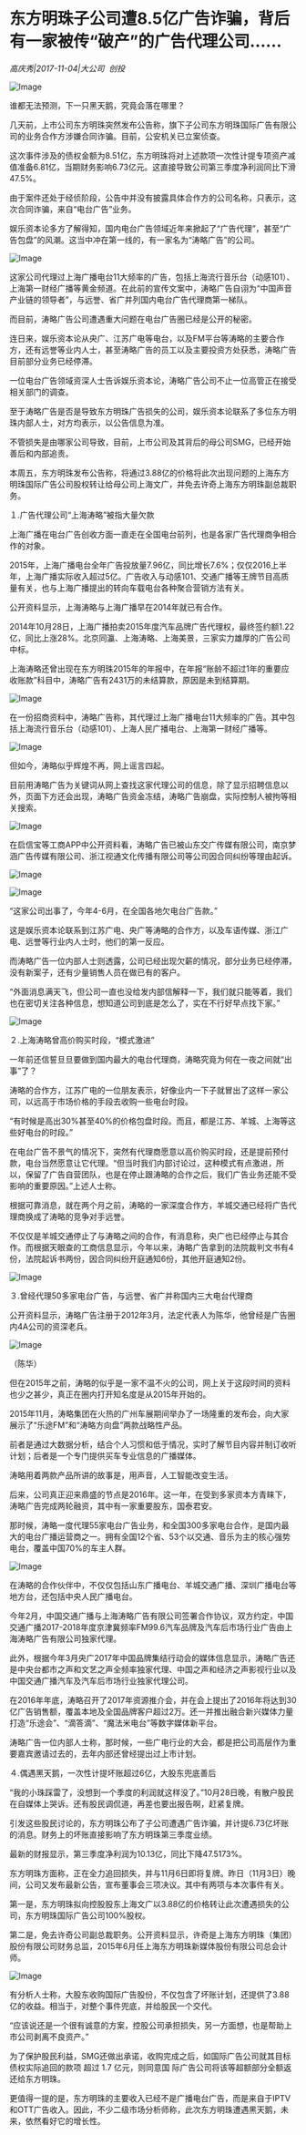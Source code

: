 # 东方明珠子公司遭8.5亿广告诈骗，背后有一家被传“破产”的广告代理公司……

*高庆秀|2017-11-04|大公司 
                                                创投*

![Image](http://static.ylzbl.com/uploads/ueditor/php/upload/image/20171105/1509871610103546.jpeg)

谁都无法预测，下一只黑天鹅，究竟会落在哪里？

几天前，上市公司东方明珠突然发布公告称，旗下子公司东方明珠国际广告有限公司的业务合作方涉嫌合同诈骗。目前，公安机关已立案侦查。

这次事件涉及的债权金额为8.51亿，东方明珠将对上述款项一次性计提专项资产减值准备6.81亿，当期财务影响6.73亿元。这直接导致公司第三季度净利润同比下滑47.5%。

由于案件还处于经侦阶段，公告中并没有披露具体合作方的公司名称，只表示，这次合同诈骗，来自“电台广告”业务。

娱乐资本论多方了解得知，国内电台广告领域近年来掀起了“广告代理”，甚至“广告包盘”的风潮。这当中冲在第一线的，有一家名为“涛略广告”的公司。

![Image](http://si1.go2yd.com/get-image/0I3p9HKOSRc)

这家公司代理过上海广播电台11大频率的广告，包括上海流行音乐台（动感101）、上海第一财经广播等黄金频道。在此前的宣传文案中，涛略广告自诩为“中国声音产业链的领导者”，与远誉、省广并列国内电台广告代理商第一梯队。

而目前，涛略广告公司遭遇重大问题在电台广告圈已经是公开的秘密。

连日来，娱乐资本论从央广、江苏广电等电台，以及FM平台等涛略的主要合作方，还有远誉等业内人士，甚至涛略广告的员工以及主要投资方处获悉，涛略广告目前部分业务已经停滞。

一位电台广告领域资深人士告诉娱乐资本论，涛略广告公司不止一位高管正在接受相关部门的调查。

至于涛略广告是否是导致东方明珠广告损失的公司，娱乐资本论联系了多位东方明珠内部人士，对方均表示，以公告信息为准。

不管损失是由哪家公司导致，目前，上市公司及其背后的母公司SMG，已经开始善后和内部追责。

本周五，东方明珠发布公告称，将通过3.88亿的价格将此次出现问题的上海东方明珠国际广告公司股权转让给母公司上海文广，并免去许奇上海东方明珠副总裁职务。

１.广告代理公司“上海涛略”被指大量欠款

上海广播在电台广告创收方面一直走在全国电台前列，也是各家广告代理商争相合作的对象。

2015年，上海广播电台全年广告投放量7.96亿，同比增长7.6%；仅仅2016上半年，上海广播实际收入超过5亿。广告收入与动感101、交通广播等王牌节目高质量有关，也与上海广播提出的转向车载电台各种聚合营销方法有关。

公开资料显示，上海涛略与上海广播早在2014年就已有合作。

2014年10月28日，上海广播拍卖2015年度汽车品牌广告代理权，最终签约额1.22亿，同比上涨28%。北京同瀛、上海涛略、上海美景，三家实力雄厚的广告公司中标。

上海涛略还曾出现在东方明珠2015年的年报中，在年报“账龄不超过1年的重要应收账款”科目中，涛略广告有2431万的未结算款，原因是未到结算期。

![Image](http://si1.go2yd.com/get-image/0I3p9ThqDRI)

在一份招商资料中，涛略广告称，其代理过上海广播电台11大频率的广告。其中包括上海流行音乐台（动感101）、上海人民广播电台、上海第一财经广播等。

![Image](http://si1.go2yd.com/get-image/0I3p9SBERJw)

但如今，涛略似乎辉煌不再，网上谣言四起。

目前用涛略广告为关键词从网上查找这家代理公司的信息，除了显示招聘信息以外，页面下方还会出现，涛略广告资金冻结，涛略广告崩盘，实际控制人被拘等相关搜索。

![Image](http://si1.go2yd.com/get-image/0I3p9QoYGJM)

在启信宝等工商APP中公开资料看，涛略广告已被山东交广传媒有限公司，南京梦涵广告传媒有限公司、浙江视通文化传播有限公司等公司因合同纠纷等理由起诉。

![Image](http://si1.go2yd.com/get-image/0I3p9PYQKIa)

![Image](http://si1.go2yd.com/get-image/0I3p9Uh1VPE)

“这家公司出事了，今年4-6月，在全国各地欠电台广告款。”

这是娱乐资本论联系到江苏广电、央广等涛略的合作方，以及车语传媒、浙江广电、远誉等行业内人士时，他们的第一反应。

而涛略广告一位内部人士则透露，公司已经出现欠薪的情况，部分业务已经停滞，没有新案子，还有少量销售人员在做已有的客户。

“外面消息满天飞，但公司一直也没给发内部信解释一下，我们就只能等着，我们也在密切关注各种信息，想知道公司到底是怎么了，实在不行好早点找下家。”

![Image](http://si1.go2yd.com/get-image/0I3p9WkfRMe)

２.上海涛略曾高价购买时段，“模式激进”

一年前还信誓旦旦要做到国内最大的电台代理商，涛略究竟为何在一夜之间就“出事”了？

涛略的合作方，江苏广电的一位朋友表示，好像业内一下子就冒出了这样一家公司，以远高于市场价格的手段去收购一些电台时段。

“有时候是高出30%甚至40%的价格包盘时段。而且，都是江苏、羊城、上海等这些好电台的时段。”

在电台广告不景气的情况下，突然有代理商愿意以高价购买时段，还是提前预付款，电台当然愿意让它代理。“但当时我们内部讨论过，这种模式有点激进，所以，保留了广告自营团队，也是在停止跟涛略的合作之后，我们广告业务还能不受影响的重要原因。”上述人士称。

根据可靠消息，就在两个月之前，涛略的一家深度合作方，羊城交通已经将广告代理商换成了涛略的竞争对手远誉。

不仅仅是羊城交通停止了与涛略之间的合作，有消息称，央广也已经停止与其合作。而根据天眼查的工商信息显示，今年以来，涛略广告拿到的法院裁判文书有4份，法院起诉书两份，因合同纠纷开庭通知6份，其他开庭通知2份。

![Image](http://si1.go2yd.com/get-image/0I3p9Iafp32)

３.曾经代理50多家电台广告，与远誉、省广并称国内三大电台代理商

公开资料显示，涛略广告注册于2012年3月，法定代表人为陈华，他曾经是广告圈内4A公司的资深老兵。

![Image](http://si1.go2yd.com/get-image/0I3p9NwBkTQ)

（陈华）

但在2015年之前，涛略的似乎是一家不温不火的公司，网上关于这段时间的资料也少之甚少，真正在圈内打开知名度是从2015年开始的。

2015年11月，涛略集团在火热的广州车展期间举办了一场隆重的发布会，向大家展示了“乐途FM”和“涛略方向盘”两款战略性产品。

前者是通过大数据分析，结合个人习惯和低于情况，实时了解节目内容并制订收听计划；后者是一个专门提供买车专业信息的广播媒体。

涛略用着两款产品所讲的故事是，用声音，人工智能改变生活。

后来，公司真正迎来鼎盛的节点是2016年。这一年，在受到多家资本方青睐下，涛略广告完成两轮融资，其中有一家重要股东，国泰君安。

那时候，涛略一度代理55家电台广告业务，和全国300多家电台合作，是国内最大的电台广播运营商之一。拥有全国12个省、53个以交通、音乐为主的核心强势电台，覆盖中国70%的车主人群。

![Image](http://si1.go2yd.com/get-image/0I3p9LHWiK8)

在涛略的合作伙伴中，不仅仅包括山东广播电台、羊城交通广播、深圳广播电台等地方台，还包括中央人民广播电台。

今年2月，中国交通广播与上海涛略广告有限公司签署合作协议，双方约定，中国交通广播2017-2018年度京津冀频率FM99.6汽车品牌及汽车后市场行业广告由上海涛略广告有限公司独家代理。

此外，根据今年3月央广2017年中国品牌集结行动会的媒体信息显示，涛略广告还是中央台都市之声和文艺之声全频率独家代理、中国之声和经济之声影视行业以及中国交通广播汽车及汽车后市场行业独家代理公司。

在2016年年底，涛略召开了2017年资源推介会，并在会上提出了2016年将达到30亿广告销售额，覆盖本地及全国品牌客户超过2万。还一并推出融合新兴媒体力量打造“乐途会”、“滴答滴”、“魔法米电台”等数字媒体新平台。

涛略广告一位内部人士称，那时候，一些广电行业的大会，都是把公司高层作为重要嘉宾邀请过去的，去年内部还曾经提出过上市计划。

４.偶遇黑天鹅，一次性计提坏账超过6亿，大股东兜底善后

“我的小珠踩雷了，没想到一个季度的利润就这样没了。”10月28日晚，有散户股民在自媒体上哭诉。还有股民调侃道，再差也要出报告啊，赶紧复牌。

引发这些股民讨论的，东方明珠公布了子公司遭遇广告诈骗，并计提6.73亿坏账的消息。财务上的坏账直接影响了东方明珠第三季度业绩。

最新的财报显示，第三季度净利润为10.13亿，同比下降47.5173%。

东方明珠方面称，正在全力追回损失，并与11月6日即将复牌。昨日（11月3日）晚间，公司又发布最新公告，宣布董事会三项决议。其中有两项与本次事件有关。

第一是，东方明珠拟向控股股东上海文广以3.88亿的价格转让此次遭遇损失的公司，东方明珠国际广告公司100%股权。

第二是，免去许奇公司副总裁职务。公开资料显示，许奇是上海东方明珠（集团）股份有限公司财务总监，2015年6月任上海东方明珠新媒体股份有限公司总会计师。

![Image](http://si1.go2yd.com/get-image/0I3p9MuVnqS)

有分析人士称，大股东收购国际广告股份，不仅包含了坏账计划，还提供了3.88亿的收益。相当于，对整个事件兜底，并给股民一个交代。

“应该说还是一个很有诚意的方案，控股公司承担损失，另一方面想，也是帮助上市公司剥离不良资产。”

为了保护股民利益，SMG还做出承诺，收购完成之后，如国际广告公司就其目标债权实际追回的款项 超过 1.7 亿元，则同意国 际广告公司将该等超额部分全额返还给东方明珠。

更值得一提的是，东方明珠的主要收入已经不是广播电台广告，而是来自于IPTV和OTT广告收入。因此，不少二级市场分析师称，此次东方明珠遭遇黑天鹅，未来，依然看好它的增长性。

